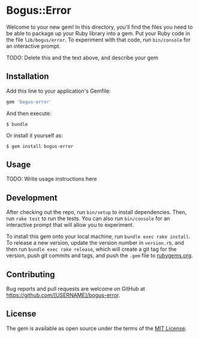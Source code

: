 # Bogus::Error

Welcome to your new gem! In this directory, you'll find the files you need to be able to package up your Ruby library into a gem. Put your Ruby code in the file `lib/bogus/error`. To experiment with that code, run `bin/console` for an interactive prompt.

TODO: Delete this and the text above, and describe your gem

## Installation

Add this line to your application's Gemfile:

```ruby
gem 'bogus-error'
```

And then execute:

    $ bundle

Or install it yourself as:

    $ gem install bogus-error

## Usage

TODO: Write usage instructions here

## Development

After checking out the repo, run `bin/setup` to install dependencies. Then, run `rake test` to run the tests. You can also run `bin/console` for an interactive prompt that will allow you to experiment.

To install this gem onto your local machine, run `bundle exec rake install`. To release a new version, update the version number in `version.rb`, and then run `bundle exec rake release`, which will create a git tag for the version, push git commits and tags, and push the `.gem` file to [rubygems.org](https://rubygems.org).

## Contributing

Bug reports and pull requests are welcome on GitHub at https://github.com/[USERNAME]/bogus-error.

## License

The gem is available as open source under the terms of the [MIT License](https://opensource.org/licenses/MIT).
